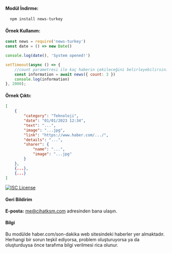 #### Modül İndirme:

```bash
  npm install news-turkey
```

#### Örnek Kullanım:
```js
const news = require('news-turkey')
const date = () => new Date()

console.log(date(), 'System opened!')

setTimeout(async () => {
    //count parametresi ile kaç haberin çekileceğini belirleyebilirsiniz.
    const information = await news({ count: 3 })
    console.log(information)
}, 2000);
```

#### Örnek Çıktı:
```json
[
    {
        "category": "Teknoloji",
        "date": "01/01/2023 12:34",
        "text": "...",
        "image": "...jpg",
        "link": "https://www.haber.com/.../",
        "details": "...",
        "sharer": {
            "name": "...",
            "image": "...jpg"
        }
    },
    {...},
    {...}
]
```

[![ISC License](https://img.shields.io/badge/License-ISC-green.svg)](https://choosealicense.com/licenses/isc/)

#### Geri Bildirim

**E-posta:** me@cihatksm.com adresinden bana ulaşın.

#### Bilgi

Bu modülde haber.com/son-dakika web sitesindeki haberler yer almaktadır.
<br>
Herhangi bir sorun teşkil ediyorsa, problem oluşturuyorsa ya da oluşturduysa önce tarafıma bilgi verilmesi rica olunur.